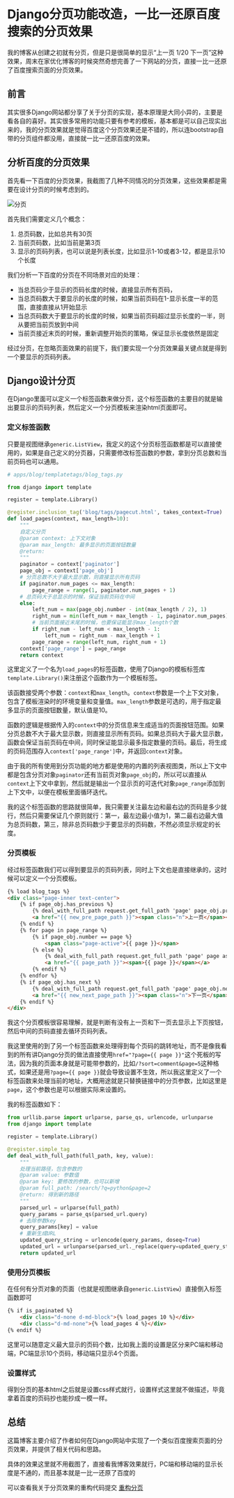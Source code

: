 # Django分页功能改造，一比一还原百度搜索的分页效果

我的博客从创建之初就有分页，但是只是很简单的显示“上一页 1/20 下一页”这种效果，周末在家优化博客的时候突然奇想完善了一下网站的分页，直接一比一还原了百度搜索页面的分页效果。

## 前言

其实很多Django网站都分享了关于分页的实现，基本原理是大同小异的，主要是看各自的喜好。其实很多常用的功能只要有参考的模板，基本都是可以自己现实出来的，我的分页效果就是觉得百度这个分页效果还是不错的，所以连bootstrap自带的分页组件都没用，直接就一比一还原百度的效果。

## 分析百度的分页效果

首先看一下百度的分页效果，我截图了几种不同情况的分页效果，这些效果都是需要在设计分页的时候考虑到的。

![分页](https://cdn.jsdelivr.net/gh/Hopetree/blog-img@main/article/2307/page-cut.png "分页")


首先我们需要定义几个概念：

1. 总页码数，比如总共有30页
2. 当前页码数，比如当前是第3页
3. 显示的页码列表，也可以说是列表长度，比如显示1-10或者3-12，都是显示10个长度
   
我们分析一下百度的分页在不同场景对应的处理：

- 当总页码少于显示的页码长度的时候，直接显示所有页码，
- 当总页码数大于要显示的长度的时候，如果当前页码在1-显示长度一半的范围，直接直接从1开始显示
- 当总页码数大于要显示的长度的时候，如果当前页码超过显示长度的一半，则从要把当前页放到中间
- 当前页接近末页的时候，重新调整开始页的策略，保证显示长度依然是固定

经过分页，在忽略页面效果的前提下，我们要实现一个分页效果最关键点就是得到一个要显示的页码列表。

## Django设计分页

在Django里面可以定义一个标签函数来做分页，这个标签函数的主要目的就是输出要显示的页码列表，然后定义一个分页模板来渲染html页面即可。

### 定义标签函数

只要是视图继承`generic.ListView`，我定义的这个分页标签函数都是可以直接使用的，如果是自己定义的分页器，只需要修改标签函数的参数，拿到分页总数和当前页码也可以通用。

```python
# apps/blog/templatetags/blog_tags.py

from django import template

register = template.Library()

@register.inclusion_tag('blog/tags/pagecut.html', takes_context=True)
def load_pages(context, max_length=10):
    """
    自定义分页
    @param context: 上下文对象
    @param max_length: 最多显示的页面按钮数量
    @return:
    """
    paginator = context['paginator']
    page_obj = context['page_obj']
    # 分页总数不大于最大显示数，则直接显示所有页码
    if paginator.num_pages <= max_length:
        page_range = range(1, paginator.num_pages + 1)
    # 总页码大于总显示的时候，保证当前页码在中间
    else:
        left_num = max(page_obj.number - int(max_length / 2), 1)
        right_num = min(left_num + max_length - 1, paginator.num_pages)
        # 当前页面接近末尾的时候，也要保证能显示max_length个数
        if right_num - left_num < max_length - 1:
            left_num = right_num - max_length + 1
        page_range = range(left_num, right_num + 1)
    context['page_range'] = page_range
    return context
```

这里定义了一个名为`load_pages`的标签函数，使用了Django的模板标签库`template.Library()`来注册这个函数作为一个模板标签。

该函数接受两个参数：`context`和`max_length`。`context`参数是一个上下文对象，包含了模板渲染时的环境变量和变量值。`max_length`参数是可选的，用于指定最多显示的页面按钮数量，默认值是10。

函数的逻辑是根据传入的`context`中的分页信息来生成适当的页面按钮范围。如果分页总数不大于最大显示数，则直接显示所有页码。如果总页码大于最大显示数，函数会保证当前页码在中间，同时保证能显示最多指定数量的页码。最后，将生成的页码范围存入`context['page_range']`中，并返回`context`对象。

由于我的所有使用到分页功能的地方都是使用的内置的列表视图类，所以上下文中都是包含分页对象`paginator`还有当前页对象`page_obj`的，所以可以直接从`context`上下文中拿到，然后就是输出一个显示页的可迭代对象`page_range`添加到上下文中，以便在模板里面循环迭代。

我的这个标签函数的思路就很简单，我只需要关注最左边和最右边的页码是多少就行，然后只需要保证几个原则就行：第一，最左边最小值为1，第二最右边最大值为总页码数，第三，除非总页码数少于要显示的页码数，不然必须显示规定的长度。

### 分页模板

经过标签函数我们可以得到要显示的页码列表，同时上下文也是直接继承的，这时候可以定义一个分页模板。

```html
{% load blog_tags %}
<div class="page-inner text-center">
    {% if page_obj.has_previous %}
        {% deal_with_full_path request.get_full_path 'page' page_obj.previous_page_number as new_pre_page_path %}
        <a href="{{ new_pre_page_path }}"><span class="n">上一页</span></a>
    {% endif %}
    {% for page in page_range %}
        {% if page_obj.number == page %}
            <span class="page-active">{{ page }}</span>
        {% else %}
            {% deal_with_full_path request.get_full_path 'page' page as page_path %}
            <a href="{{ page_path }}"><span>{{ page }}</span></a>
        {% endif %}
    {% endfor %}
    {% if page_obj.has_next %}
        {% deal_with_full_path request.get_full_path 'page' page_obj.next_page_number as new_next_page_path %}
        <a href="{{ new_next_page_path }}"><span class="n">下一页</span></a>
    {% endif %}
</div>

```

我这个分页模板很容易理解，就是判断有没有上一页和下一页去显示上下页按钮，然后中间的页码直接去循环页码列表。

我这里使用的到了另一个标签函数来处理得到每个页码的跳转地址，而不是像我看到的所有讲Django分页的做法直接使用`href="?page={{ page }}"`这个死板的写法，因为我的页面本身就是可能带参数的，比如`/?sort=comment&page=5`这种格式，如果还是用`?page={{ page }}`就会导致设置不生效，所以我这里定义了一个标签函数来处理当前的地址，大概用途就是只替换链接中的分页参数，比如这里是`page`，这个参数也是可以根据实际来设置的。

我的标签函数如下：

```python
from urllib.parse import urlparse, parse_qs, urlencode, urlunparse
from django import template

register = template.Library()

@register.simple_tag
def deal_with_full_path(full_path, key, value):
    """
    处理当前路径，包含参数的
    @param value: 参数值
    @param key: 要修改的参数，也可以新增
    @param full_path: /search/?q=python&page=2
    @return: 得到新的路径
    """
    parsed_url = urlparse(full_path)
    query_params = parse_qs(parsed_url.query)
    # 去除参数key
    query_params[key] = value
    # 重新生成URL
    updated_query_string = urlencode(query_params, doseq=True)
    updated_url = urlunparse(parsed_url._replace(query=updated_query_string))
    return updated_url
```

### 使用分页模板

在任何有分页对象的页面（也就是视图继承自`generic.ListView`）直接倒入标签函数即可

```html
{% if is_paginated %}
    <div class="d-none d-md-block">{% load_pages 10 %}</div>
    <div class="d-md-none">{% load_pages 4 %}</div>
{% endif %}
```

这里可以随意定义最大显示的页码个数，比如我上面的设置是区分来PC端和移动端，PC端显示10个页码，移动端只显示4个页面。

### 设置样式

得到分页的基本html之后就是设置css样式就行，设置样式这里就不做描述，毕竟拿着百度的页码抄也能抄成一模一样。

## 总结

这篇博客主要介绍了作者如何在Django网站中实现了一个类似百度搜索页面的分页效果，并提供了相关代码和思路。

具体的效果这里就不用截图了，直接看我博客效果就行，PC端和移动端的显示长度是不通的，而且基本就是一比一还原了百度的

可以查看我关于分页效果的重构代码提交 [重构分页](https://github.com/Hopetree/izone/commit/d8163acf74683099916ad14d3a1bbdf69fe71905)